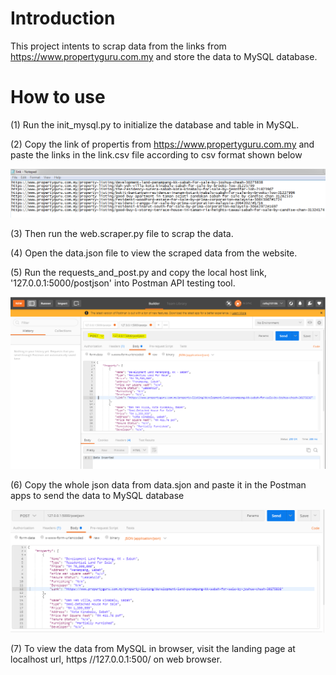 # Introduction
This project intents to scrap data from the links from https://www.propertyguru.com.my and store the data to MySQL database.


# How to use

(1) Run the init_mysql.py to initialize the database and table in MySQL.

(2) Copy the link of propertis from  https://www.propertyguru.com.my and paste the links in the link.csv file according to csv format shown below


  ![alt text](https://github.com/rafiqi1997/Property_Guru/blob/master/link.PNG)
  

(3) Then run the web.scraper.py file to scrap the data.

(4) Open the data.json file to view the scraped data from the website.


(5) Run the requests_and_post.py and copy the local host link, '127.0.0.1:5000/postjson' into Postman API testing tool.


   ![alt_text](https://github.com/rafiqi1997/Property_Guru/blob/master/postman.PNG)
   

(6) Copy the whole json data from data.sjon and paste it in the Postman apps to send the data to MySQL database


   ![alt_text](https://github.com/rafiqi1997/Property_Guru/blob/master/data.PNG)
   

(7) To view the data from MySQL in browser, visit the landing page at localhost url, https //127.0.0.1:500/ on web browser.
